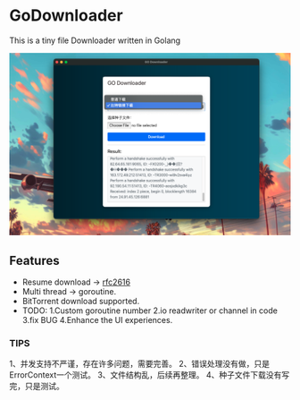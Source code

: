 # GoDownloader

This is a tiny file Downloader written in Golang

![](https://github.com/demingry/GoDownloader/blob/main/Screenshot2025-04-06.png)

## Features

- Resume download -> [rfc2616](https://datatracker.ietf.org/doc/html/rfc2616)
- Multi thread -> goroutine.
- BitTorrent download supported.
- TODO: 1.Custom goroutine number 2.io readwriter or channel in code 3.fix BUG 4.Enhance the UI experiences.

### TIPS
1、并发支持不严谨，存在许多问题，需要完善。
2、错误处理没有做，只是ErrorContext一个测试。
3、文件结构乱，后续再整理。
4、种子文件下载没有写完，只是测试。